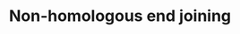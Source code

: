 ---
annotations:
- id: PW:0000203
  parent: regulatory pathway
  type: Pathway Ontology
  value: non-homologous end joining pathway of double-strand break repair
authors:
- MaintBot
- MartijnVanIersel
- Ddigles
description: (From http://en.wikipedia.org/wiki/Non-homologous_end_joining) Non-homologous
  end joining (NHEJ) is a pathway that repairs double-strand breaks in DNA. NHEJ is
  referred to as "non-homologous" because the break ends are directly ligated without
  the need for a homologous template, in contrast to homologous recombination, which
  requires a homologous sequence to guide repair. NHEJ is evolutionarily conserved
  throughout all kingdoms of life and is the predominant double-strand break repair
  pathway in mammalian cells.
last-edited: 2013-07-08
organisms:
- Mus musculus
redirect_from:
- /index.php/Pathway:WP1242
- /instance/WP1242
- /instance/WP1242_r69140
revision: r69140
schema-jsonld:
- '@context': https://schema.org/
  '@id': https://wikipathways.github.io/pathways/WP1242.html
  '@type': Dataset
  creator:
    '@type': Organization
    name: WikiPathways
  description: (From http://en.wikipedia.org/wiki/Non-homologous_end_joining) Non-homologous
    end joining (NHEJ) is a pathway that repairs double-strand breaks in DNA. NHEJ
    is referred to as "non-homologous" because the break ends are directly ligated
    without the need for a homologous template, in contrast to homologous recombination,
    which requires a homologous sequence to guide repair. NHEJ is evolutionarily conserved
    throughout all kingdoms of life and is the predominant double-strand break repair
    pathway in mammalian cells.
  keywords:
  - Mre11a
  - Nhej1
  - Prkdc
  - Rad50
  - Xrcc4
  - Xrcc5
  - Xrcc6
  license: CC0
  name: Non-homologous end joining
seo: CreativeWork
title: Non-homologous end joining
wpid: WP1242
---